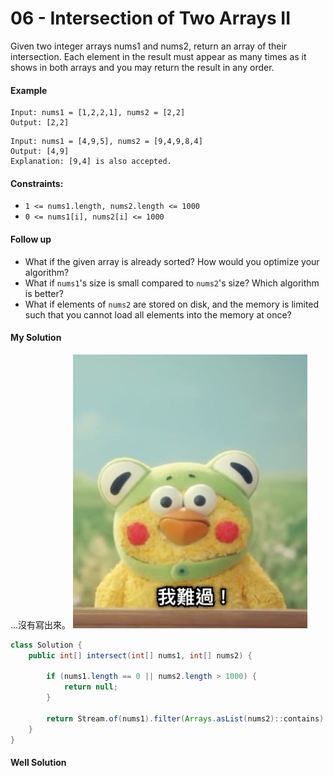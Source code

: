 # 06 - Intersection of Two Arrays II
Given two integer arrays nums1 and nums2, return an array of their intersection. Each element in the result must appear as many times as it shows in both arrays and you may return the result in any order.

#### Example
```
Input: nums1 = [1,2,2,1], nums2 = [2,2]
Output: [2,2]
```

```
Input: nums1 = [4,9,5], nums2 = [9,4,9,8,4]
Output: [4,9]
Explanation: [9,4] is also accepted.
```

#### Constraints:
* `1 <= nums1.length, nums2.length <= 1000`
* `0 <= nums1[i], nums2[i] <= 1000`

#### Follow up
* What if the given array is already sorted? How would you optimize your algorithm?
* What if `nums1`'s size is small compared to `nums2`'s size? Which algorithm is better?
* What if elements of `nums2` are stored on disk, and the memory is limited such that you cannot load all elements into the memory at once?

#### My Solution
...沒有寫出來。
![](/images/6-1.jpg)

```java
class Solution {
    public int[] intersect(int[] nums1, int[] nums2) {
        
        if (nums1.length == 0 || nums2.length > 1000) {
			return null;
		}
		
		return Stream.of(nums1).filter(Arrays.asList(nums2)::contains).distinct().mapToInt(x -> x).toArray();
    }
}
```

#### Well Solution
```java

```
